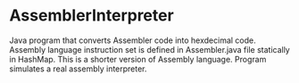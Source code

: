 # AssemblerInterpreter
Java program that converts Assembler code into hexdecimal code.
Assembly language instruction set is defined in Assembler.java file statically in HashMap.
This is a shorter version of Assembly language. Program simulates a real assembly 
interpreter.
